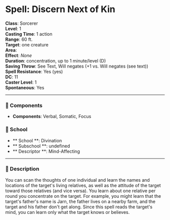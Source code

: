 
# Spell: Discern Next of Kin
**Class**: Sorcerer  
**Level**: 1  
**Casting Time**: 1 action  
**Range**: 60 ft.  
**Target**: one creature  
**Area**:   
**Effect**: _None_  
**Duration**: concentration, up to 1 minute/level (D)  
**Saving Throw**: See Text, Will negates (+1 vs. Will negates (see text))  
**Spell Resistance**: Yes (yes)  
**DC**: 11  
**Caster Level**: 1  
**Spontaneous**: Yes

---

### 🔮 Components
- **Components**: Verbal, Somatic, Focus

### 🏫 School
- ** School **: Divination
- ** Subschool **: undefined
- ** Descriptor **: Mind-Affecting
---

### 📜 Description
You can scan the thoughts of one individual and learn the names and locations of the target's living relatives, as well as the attitude of the target toward those relatives (and vice versa). You learn about one relative per round you concentrate on the target. For example, you might learn that the target's father's name is Jarn, the father lives on a nearby farm, and the target and his father don't get along. Since this spell reads the target's mind, you can learn only what the target knows or believes.
